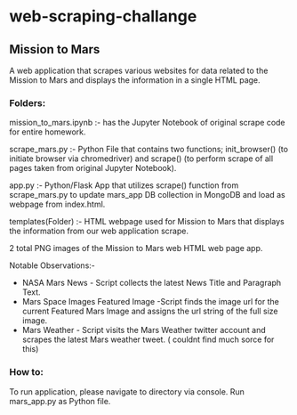 # web-scraping-challange

## Mission to Mars

A web application that scrapes various websites for data related to the Mission to Mars and displays the information in a single HTML page.

### Folders:
mission_to_mars.ipynb :-  has the Jupyter Notebook of original scrape code for entire homework.

scrape_mars.py :-  Python File that contains two functions; init_browser() (to initiate browser via chromedriver) and scrape() (to perform scrape of all pages taken from original Jupyter Notebook).

app.py :- Python/Flask App that utilizes scrape() function from scrape_mars.py to update mars_app DB collection in MongoDB and load as webpage from index.html.

templates(Folder) :-  HTML webpage used for Mission to Mars that displays the information from our web application scrape.

2 total PNG images of the Mission to Mars web HTML web page app.

Notable Observations:- 

* NASA Mars News - Script collects the latest News Title and Paragraph Text.
* Mars Space Images Featured Image -Script finds the image url for the current Featured Mars Image and assigns the url string of the full size image.
* Mars Weather - Script visits the Mars Weather twitter account and scrapes the latest Mars weather tweet. ( couldnt find much sorce for this)

### How to:
To run application, please navigate to directory via console. Run mars_app.py as Python file.
